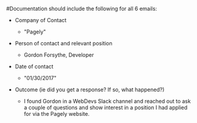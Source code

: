 #Documentation should include the following for all 6 emails:

* Company of Contact
  * "Pagely"

* Person of contact and relevant position
  * Gordon Forsythe, Developer  

* Date of contact
  * "01/30/2017"

* Outcome (ie did you get a response? If so, what happened?)

  *  I found Gordon in a WebDevs Slack channel and reached out to ask a couple of questions and show interest in a position I had applied for via the Pagely website. 
